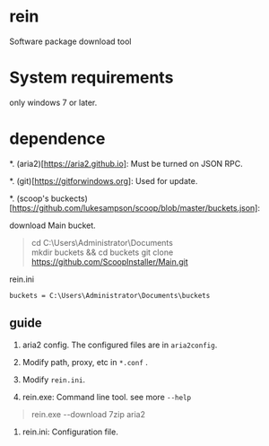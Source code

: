 # rein
Software package download tool

# System requirements

only windows 7 or later.

# dependence

*. (aria2)[https://aria2.github.io]: Must be turned on JSON RPC.

*. (git)[https://gitforwindows.org]: Used for update.

*. (scoop's buckects)[https://github.com/lukesampson/scoop/blob/master/buckets.json]:

download Main bucket.

>cd C:\Users\Administrator\Documents\
>mkdir buckets && cd buckets
>git clone https://github.com/ScoopInstaller/Main.git

rein.ini

`buckets = C:\Users\Administrator\Documents\buckets`


## guide
1. aria2 config.
  The configured files are in `aria2config`.

1. Modify path, proxy, etc in `*.conf` .

1. Modify `rein.ini`.

1. rein.exe: Command line tool. see more `--help`

  > rein.exe --download 7zip aria2

1. rein.ini: Configuration file.


